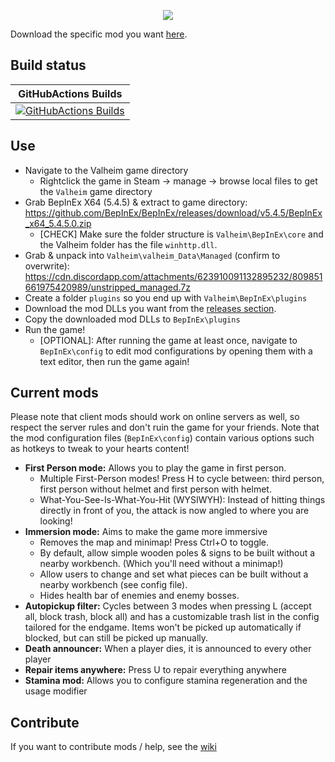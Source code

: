 <p align="center">
   <img src="https://raw.githubusercontent.com/Loki-Valheim-Modding/loki-valheim/development/logo.png"/>
</p>

Download the specific mod you want [here](https://github.com/Loki-Valheim-Modding/loki-valheim/releases/tag/v1.0.0).


## Build status

| GitHubActions Builds |
|:--------------------:|
| [![GitHubActions Builds](https://github.com/devedse/loki-valheim/workflows/GitHubActionsBuilds/badge.svg)](https://github.com/devedse/loki-valheim/actions/workflows/githubactionsbuilds.yml) |

## Use

- Navigate to the Valheim game directory
   - Rightclick the game in Steam -> manage -> browse local files to get the `Valheim` game directory
- Grab BepInEx X64 (5.4.5) & extract to game directory: https://github.com/BepInEx/BepInEx/releases/download/v5.4.5/BepInEx_x64_5.4.5.0.zip
   - [CHECK] Make sure the folder structure is `Valheim\BepInEx\core` and the Valheim folder has the file `winhttp.dll`.
- Grab & unpack into `Valheim\valheim_Data\Managed` (confirm to overwrite): https://cdn.discordapp.com/attachments/623910091132895232/809851661975420989/unstripped_managed.7z
- Create a folder `plugins` so you end up with `Valheim\BepInEx\plugins`
- Download the mod DLLs you want from the [releases section](https://github.com/Loki-Valheim-Modding/loki-valheim/releases/tag/v1.0.0).
- Copy the downloaded mod DLLs to `BepInEx\plugins`
- Run the game!
  - [OPTIONAL]: After running the game at least once, navigate to `BepInEx\config` to edit mod configurations by opening them with a text editor, then run the game again!

## Current mods

Please note that client mods should work on online servers as well, so respect the server rules and don't ruin the game for your friends.
Note that the mod configuration files (`BepInEx\config`) contain various options such as hotkeys to tweak to your hearts content!

- **First Person mode:** Allows you to play the game in first person. 
  - Multiple First-Person modes! Press H to cycle between: third person, first person without helmet and first person with helmet. 
  - What-You-See-Is-What-You-Hit (WYSIWYH): Instead of hitting things directly in front of you, the attack is now angled to where you are looking!
- **Immersion mode:** Aims to make the game more immersive
  - Removes the map and minimap! Press Ctrl+O to toggle.
  - By default, allow simple wooden poles & signs to be built without a nearby workbench. (Which you'll need without a minimap!)
  - Allow users to change and set what pieces can be built without a nearby workbench (see config file).
  - Hides health bar of enemies and enemy bosses.
- **Autopickup filter:** Cycles between 3 modes when pressing L (accept all, block trash, block all) and has a customizable trash list in the config tailored for the endgame. Items won't be picked up automatically if blocked, but can still be picked up manually.
- **Death announcer:** When a player dies, it is announced to every other player
- **Repair items anywhere:** Press U to repair everything anywhere
- **Stamina mod:** Allows you to configure stamina regeneration and the usage modifier


## Contribute 
If you want to contribute mods / help, see the [wiki](https://github.com/Loki-Valheim-Modding/loki-valheim/wiki/Develop-a-Mod)
